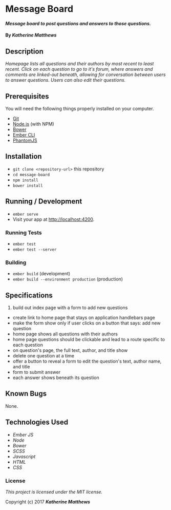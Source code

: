 # Message Board

#### _Message board to post questions and answers to those questions._

#### By _**Katherine Matthews**_

## Description

_Homepage lists all questions and their authors by most recent to least recent. Click on each question to go to it's forum, where answers and comments are linked-out beneath, allowing for conversation between users to answer questions. Users can also edit their questions._

## Prerequisites

You will need the following things properly installed on your computer.

* [Git](https://git-scm.com/)
* [Node.js](https://nodejs.org/) (with NPM)
* [Bower](https://bower.io/)
* [Ember CLI](https://ember-cli.com/)
* [PhantomJS](http://phantomjs.org/)

## Installation

* `git clone <repository-url>` this repository
* `cd message-board`
* `npm install`
* `bower install`

## Running / Development

* `ember serve`
* Visit your app at [http://localhost:4200](http://localhost:4200).

### Running Tests

* `ember test`
* `ember test --server`

### Building

* `ember build` (development)
* `ember build --environment production` (production)

## Specifications

1. build out index page with a form to add new questions
- create link to home page that stays on application handlebars page
- make the form show only if user clicks on a button that says: add new question
- home page shows all questions with their authors
- home page questions should be clickable and lead to a route specific to each question
- on question's page, the full text, author, and title show
- delete one question at a time
- offer a button to reveal a form to edit the question's text, author name, and title
- form to submit answer
- each answer shows beneath its question

## Known Bugs

None.

## Technologies Used

* _Ember JS_
* _Node_
* _Bower_
* _SCSS_
* _Javascript_
* _HTML_
* _CSS_

### License

*This project is licensed under the MIT license.*

Copyright (c) 2017 **_Katherine Matthews_**
